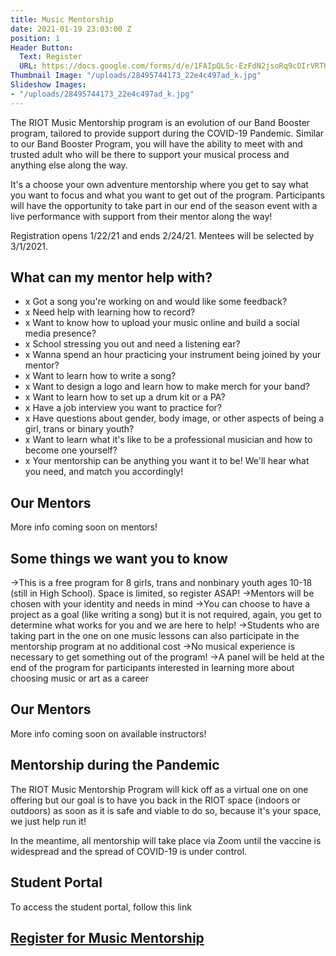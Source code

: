 ```yaml
---
title: Music Mentorship
date: 2021-01-19 23:03:00 Z
position: 1
Header Button:
  Text: Register
  URL: https://docs.google.com/forms/d/e/1FAIpQLSc-EzFdN2jsoRq9cOIrVRTHS2wHqnEM4tZO0-weRgv-su0OQg/viewform?usp=sf_link
Thumbnail Image: "/uploads/28495744173_22e4c497ad_k.jpg"
Slideshow Images:
- "/uploads/28495744173_22e4c497ad_k.jpg"
---
```


The RIOT Music Mentorship program is an evolution of our Band Booster program, tailored to provide support during the COVID-19 Pandemic.  Similar to our Band Booster Program, you will have the ability to meet with and trusted adult who will be there to support your musical process and anything else along the way. 

It's a choose your own adventure mentorship where you get to say what you want to focus and what you want to get out of the program. Participants will have the opportunity to take part in our end of the season event with a live performance with support from their mentor along the way!

Registration opens 1/22/21 and ends 2/24/21. Mentees will be selected by 3/1/2021.

## What can my mentor help with?

* x Got a song you're working on and would like some feedback? 
* x Need help with learning how to record?
* x Want to know how to upload your music online and build a social media presence? 
* x School stressing you out and need a listening ear?
* x Wanna spend an hour practicing your instrument being joined by your mentor? 
* x Want to learn how to write a song? 
* x Want to design a logo and learn how to make merch for your band? 
* x Want to learn how to set up a drum kit or a PA?  
* x Have a job interview you want to practice for? 
* x Have questions about gender, body image, or other aspects of being a girl, trans or binary youth? 
* x Want to learn what it's like to be a professional musician and how to become one yourself?
* x Your mentorship can be anything you want it to be! We'll hear what you need, and match you accordingly!

## Our Mentors

More info coming soon on mentors!

## Some things we want you to know

->This is a free program for 8 girls, trans and nonbinary youth ages 10-18 (still in High School). Space is limited, so register ASAP!
->Mentors will be chosen with your identity and needs in mind
->You can choose to have a project as a goal (like writing a song) but it is not required, again, you get to determine what works for you and we are here to help!
->Students who are taking part in the one on one music lessons can also participate in the mentorship program at no additional cost
->No musical experience is necessary to get something out of the program!
->A panel will be held at the end of the program for participants interested in learning more about choosing music or art as a career


## Our Mentors

More info coming soon on available instructors! 


## Mentorship during the Pandemic

The RIOT Music Mentorship Program will kick off as a virtual one on one offering but our goal is to have you back in the RIOT space (indoors or outdoors) as soon as it is safe and viable to do so, because it's your space, we just help run it!

In the meantime, all mentorship will take place via Zoom until the vaccine is widespread and the spread of COVID-19 is under control.


## Student Portal

To access the student portal, follow this link

## [Register for Music Mentorship](https://docs.google.com/forms/d/e/1FAIpQLSc-EzFdN2jsoRq9cOIrVRTHS2wHqnEM4tZO0-weRgv-su0OQg/viewform?usp=sf_link)